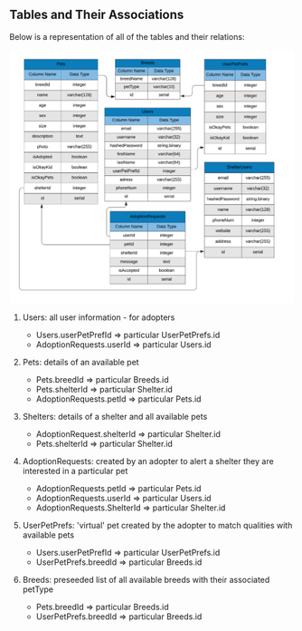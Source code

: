 ## Tables and Their Associations

Below is a representation of all of the tables and their relations:

![](/documentation/Images/PawsAndClawsTable.png)

1. Users: all user information - for adopters
   *  Users.userPetPrefId => particular UserPetPrefs.id
   *  AdoptionRequests.userId => particular Users.id


2. Pets: details of an available pet
   *  Pets.breedId => particular Breeds.id
   *  Pets.shelterId => particular Shelter.id
   *  AdoptionRequests.petId => particular Pets.id
   
3. Shelters: details of a shelter and all available pets
   *  AdoptionRequest.shelterId => particular Shelter.id
   *  Pets.shelterId => particular Shelter.id
   
3. AdoptionRequests: created by an adopter to alert a shelter they are interested in a particular pet
   *  AdoptionRequests.petId => particular Pets.id
   *  AdoptionRequests.userId => particular Users.id
   *  AdoptionRequests.ShelterId => particular Shelter.id

4. UserPetPrefs: 'virtual' pet created by the adopter to match qualities with available pets
   *  Users.userPetPrefId => particular UserPetPrefs.id
   *  UserPetPrefs.breedId => particular Breeds.id

5. Breeds: preseeded list of all available breeds with their associated petType
   *  Pets.breedId => particular Breeds.id
   *  UserPetPrefs.breedId => particular Breeds.id
